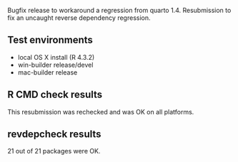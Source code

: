 
Bugfix release to workaround a regression from quarto 1.4.
Resubmission to fix an uncaught reverse dependency regression.

## Test environments

* local OS X install (R 4.3.2)
* win-builder release/devel
* mac-builder release


## R CMD check results

This resubmission was rechecked and was OK on all platforms.

## revdepcheck results

21 out of 21 packages were OK.


